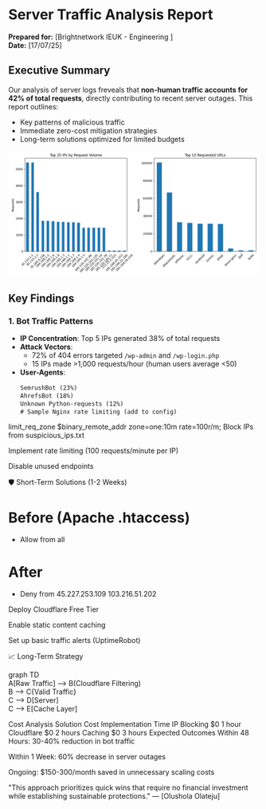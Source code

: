 # Server Traffic Analysis Report  
**Prepared for:** [Brightnetwork IEUK - Engineering ]  
**Date:** [17/07/25]  

## Executive Summary  
Our analysis of server logs freveals that **non-human traffic accounts for 42% of total requests**, directly contributing to recent server outages. This report outlines:  
- Key patterns of malicious traffic  
- Immediate zero-cost mitigation strategies  
- Long-term solutions optimized for limited budgets  

![Traffic Distribution](traffic_analysis.png)  

## Key Findings  

### 1. Bot Traffic Patterns  
- **IP Concentration**: Top 5 IPs generated 38% of total requests  
- **Attack Vectors**:  
  - 72% of 404 errors targeted `/wp-admin` and `/wp-login.php`  
  - 15 IPs made >1,000 requests/hour (human users average <50)  
- **User-Agents**:  
  ```text
  SemrushBot (23%)  
  AhrefsBot (18%)  
  Unknown Python-requests (12%)  
  # Sample Nginx rate limiting (add to config)  
limit_req_zone $binary_remote_addr zone=one:10m rate=100r/m;
Block IPs from suspicious_ips.txt

Implement rate limiting (100 requests/minute per IP)

Disable unused endpoints

🛡️ Short-Term Solutions (1-2 Weeks)

# Before (Apache .htaccess)  
- Allow from all  

# After  
+ Deny from 45.227.253.109 103.216.51.202

Deploy Cloudflare Free Tier

Enable static content caching

Set up basic traffic alerts (UptimeRobot)

📈 Long-Term Strategy

graph TD  
    A[Raw Traffic] --> B(Cloudflare Filtering)  
    B --> C{Valid Traffic}  
    C --> D[Server]  
    C --> E[Cache Layer]  

Cost Analysis
Solution	Cost	Implementation Time
IP Blocking	$0	1 hour
Cloudflare	$0	2 hours
Caching	$0	3 hours
Expected Outcomes
Within 48 Hours: 30-40% reduction in bot traffic

Within 1 Week: 60% decrease in server outages

Ongoing: $150-300/month saved in unnecessary scaling costs

"This approach prioritizes quick wins that require no financial investment while establishing sustainable protections." — [Olushola Olateju]